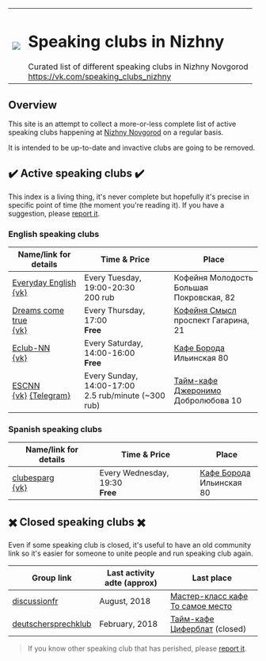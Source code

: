 <table>
  <tr><td>
    <image src="https://avatars2.githubusercontent.com/u/44372866?s=200&v=4"/>
  </td><td>
    <h1>Speaking clubs in Nizhny</h1>
    Curated list of different speaking clubs in Nizhny Novgorod<br>
    <a href="https://vk.com/speaking_clubs_nizhny">https://vk.com/speaking_clubs_nizhny</a>
  </td></tr>
</table>

## Overview

This site is an attempt to collect a more-or-less complete list of active
speaking clubs happening at [Nizhny Novgorod](https://en.wikipedia.org/wiki/Nizhny_Novgorod) on a regular basis.

It is intended to be up-to-date and invactive clubs are going to be removed.

## ✔️ Active speaking clubs ✔️

This index is a living thing, it's never complete but hopefully it's
precise in specific point of time (the moment you're reading it).
If you have a suggestion, please [report it](https://vk.com/speaking_clubs_nizhny).

### English speaking clubs

| Name/link for details | Time & Price | Place |
|-----------------------|------|-------|
| [Everyday English](/english/everyday_english/)<br>[{vk}](https://vk.com/public167092329) | Every Tuesday, 19:00-20:30<br>200 rub | Кофейня Молодость<br>Большая Покровская, 82 |
| [Dreams come true](/english/dreams_come_true/)<br>[{vk}](https://vk.com/event174363394) | Every Thursday, 17:00<br>**Free** | [Кофейня Смысл](https://vk.com/smisl_nn)<br>проспект Гагарина, 21 |
| [Eclub-NN](/english/eclub_nn/)<br>[{vk}](https://vk.com/myenglishclub) | Every Saturday, 14:00-16:00<br>**Free** | [Кафе Борода](https://vk.com/borodacafe)<br>Ильинская 80 |
| [ESCNN](/english/escnn/)<br>[{vk}](https://vk.com/escnn) [{Telegram}](https://t.me/escnn) | Every Sunday, 14:00-17:00<br>2.5 rub/minute (~300 rub) | [Тайм-кафе Джеронимо](https://vk.com/geronimonn)<br>Добролюбова 10 |

### Spanish speaking clubs

| Name/link for details | Time & Price | Place |
|-----------------------|------|-------|
| [clubesparg](/spanish/clubesparg/)<br>[{vk}](https://vk.com/clubesparg) | Every Wednesday, 19:30<br>**Free** | [Кафе Борода](https://vk.com/borodacafe)<br>Ильинская 80 |

## ✖️ Closed speaking clubs ✖️

Even if some speaking club is closed, it's useful to have an old community link so it's easier for someone
to unite people and run speaking club again.

| Group link | Last activity adte (approx) | Last place |
|------------|-----------------------------|------------|
| [discussionfr](https://vk.com/discussionfr) | August, 2018 | [Мастер-класс кафе То самое место](https://vk.com/gorkogo226) |
| [deutschersprechklub](https://vk.com/deutschersprechklub) | February, 2018 | [Тайм-кафе Циферблат](https://vk.com/ziferblatnn) (closed) |

> If you know other speaking club that has perished, please [report it](https://vk.com/speaking_clubs_nizhny).
